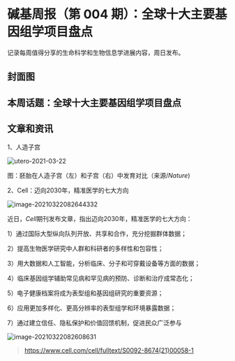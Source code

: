 # 碱基周报（第 004 期）：全球十大主要基因组学项目盘点



记录每周值得分享的生命科学和生物信息学进展内容，周日发布。

## 封面图



## 本周话题：全球十大主要基因组学项目盘点





## 文章和资讯

1、人造子宫

![utero-2021-03-22](http://static.fungenomics.com/images/2021/03/utero-2021-03-22.gif)

图：胚胎在人造子宫（左）和子宫（右）中发育对比（来源/*Nature*)



2、Cell：迈向2030年，精准医学的七大方向

![image-20210322082644332](http://static.fungenomics.com/images/2021/03/image-20210322082644332.png)

近日，*Cell*期刊发布文章，指出迈向2030年，精准医学的七大方向：

1）通过国际大型纵向队列开放、共享和合作，充分挖掘群体数据； 

2）提高生物医学研究中人群和科研者的多样性和包容性； 

3）用大数据和人工智能，分析临床、分子和可穿戴设备等方面的数据； 

4）临床基因组学辅助常见病和罕见病的预防、诊断和治疗成常态化；

5）电子健康档案将成为表型组和基因组研究的重要资源；

6）应用更加多样化、更高分辨率的表型组学和环境暴露数据； 

7）通过建立信任、隐私保护和价值回馈机制，促进民众广泛参与

![image-20210322082608631](http://static.fungenomics.com/images/2021/03/image-20210322082608631.png)

> https://www.cell.com/cell/fulltext/S0092-8674(21)00058-1


